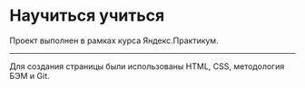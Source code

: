 # Научиться учиться
Проект выполнен в рамках курса Яндекс.Практикум.
***
Для создания страницы были использованы HTML, CSS, методология БЭМ и Git.
